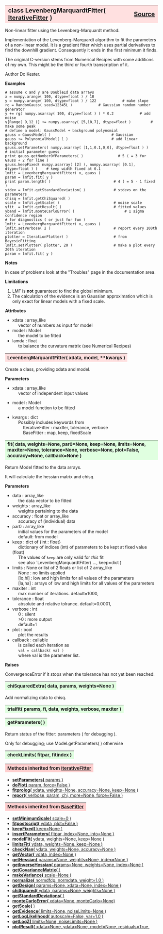 ---
---
<br><br>

<a name="LevenbergMarquardtFitter"></a>
<table><thead style="background-color:#FFE0E0; width:100%; font-size:20px"><tr><th style="text-align:left">
<strong>class LevenbergMarquardtFitter(</strong> <a href="./IterativeFitter.html">IterativeFitter</a> )</th><th style="text-align:right"><a href=https://github.com/dokester/BayesicFitting/blob/master/BayesicFitting/source/LevenbergMarquardtFitter.py target=_blank>Source</a></th></tr></thead></table>
<p>

Non-linear fitter using the Levenberg-Marquardt method.

Implementation of the Levenberg-Marquardt algorithm to fit the parameters
of a non-linear model. It is a gradient fitter which uses partial
derivatives to find the downhill gradient. Consequently it ends in the
first minimum it finds.

The original C-version stems from Numerical Recipes with some additions of my own.
This might be the third or fourth transcription of it.

Author       Do Kester.

<b>Examples</b>

    # assume x and y are Double1d data arrays
    x = numpy.arange( 100, dtype=float ) / 10
    y = numpy.arange( 100, dtype=float ) / 122            # make slope
    rg = RandomGauss( seed=12345L )            # Gaussian random number generator
    y += rg( numpy.asarray( 100, dtype=float ) ) * 0.2            # add noise
    y[Range( 9,12 )] += numpy.asarray( [5,10,7], dtype=float )         # make some peak
    # define a model: GaussModel + background polynomial
    gauss = GaussModel( )                            # Gaussian
    gauss += PolynomialModel( 1 )                    # add linear background
    gauss.setParameters( numpy.asarray( [1,1,0.1,0,0], dtype=float ) )    # initial parameter guess
    print gauss.getNumberOfParameters( )                # 5 ( = 3 for Gauss + 2 for line )
    gauss.keepFixed( numpy.asarray( [2] ), numpy.asarray( [0.1], dtype=float ) )    # keep width fixed at 0.1
    lmfit = LevenbergMarquardtFitter( x, gauss )
    param = lmfit.fit( y )
    print param.length( )                             # 4 ( = 5 - 1 fixed )
    stdev = lmfit.getStandardDeviation( )             # stdevs on the parameters
    chisq = lmfit.getChiSquared( )
    scale = lmfit.getScale( )                         # noise scale
    yfit  = lmfit.getResult( )                        # fitted values
    yband = lmfit.monteCarloError( )                       # 1 sigma confidence region
    # for diagnostics ( or just for fun )
    lmfit = LevenbergMarquardtFitter( x, gauss )
    lmfit.setVerbose( 2 )                             # report every 100th iteration
    plotter = IterationPlotter( )                     # from BayesicFitting
    lmfit.setPlotter( plotter, 20 )                   # make a plot every 20th iteration
    param = lmfit.fit( y )

<b>Notes</b>

In case of problems look at the "Troubles" page in the documentation area.


<b>Limitations</b>

1. LMF is <b>not</b> guaranteed to find the global minimum.
2. The calculation of the evidence is an Gaussian approximation which is
only exact for linear models with a fixed scale.

<b>Attributes</b>

* xdata  :  array_like<br>
&nbsp;&nbsp;&nbsp;&nbsp; vector of numbers as input for model<br>
* model  :  Model<br>
&nbsp;&nbsp;&nbsp;&nbsp; the model to be fitted<br>
* lamda  :  float<br>
&nbsp;&nbsp;&nbsp;&nbsp; to balance the curvature matrix (see Numerical Recipes)<br>


<a name="LevenbergMarquardtFitter"></a>
<table><thead style="background-color:#FFE0E0; width:100%; font-size:15px"><tr><th style="text-align:left">
<strong>LevenbergMarquardtFitter(</strong> xdata, model, **kwargs )
</th></tr></thead></table>
<p>

Create a class, providing xdata and model.

<b>Parameters</b>

* xdata  :  array_like<br>
&nbsp;&nbsp;&nbsp;&nbsp; vector of independent input values<br>
* model  :  Model<br>
&nbsp;&nbsp;&nbsp;&nbsp; a model function to be fitted<br>

* kwargs  :  dict<br>
&nbsp;&nbsp;&nbsp;&nbsp; Possibly includes keywords from<br>
&nbsp;&nbsp;&nbsp;&nbsp;&nbsp;&nbsp;&nbsp;&nbsp; IterativeFitter :       maxIter, tolerance, verbose<br>
&nbsp;&nbsp;&nbsp;&nbsp;&nbsp;&nbsp;&nbsp;&nbsp; BaseFitter :            map, keep, fixedScale<br>



<a name="fit"></a>
<table><thead style="background-color:#E0FFE0; width:100%; font-size:15px"><tr><th style="text-align:left">
<strong>fit(</strong> data, weights=None, par0=None, keep=None, limits=None,
 maxiter=None, tolerance=None, verbose=None, plot=False,
 accuracy=None, callback=None )
</th></tr></thead></table>
<p>

Return Model fitted to the data arrays.

It will calculate the hessian matrix and chisq.

<b>Parameters</b>

* data   :  array_like<br>
&nbsp;&nbsp;&nbsp;&nbsp; the data vector to be fitted<br>
* weights  :  array_like<br>
&nbsp;&nbsp;&nbsp;&nbsp; weights pertaining to the data<br>
* accuracy  :  float or array_like<br>
&nbsp;&nbsp;&nbsp;&nbsp; accuracy of (individual) data<br>
* par0  :  array_like<br>
&nbsp;&nbsp;&nbsp;&nbsp; initial values for the parameters of the model<br>
&nbsp;&nbsp;&nbsp;&nbsp; default: from model<br>
* keep  :  dict of {int : float}<br>
&nbsp;&nbsp;&nbsp;&nbsp; dictionary of indices (int) of parameters to be kept at fixed value (float)<br>
&nbsp;&nbsp;&nbsp;&nbsp; The values of `keep` are only valid for *this* fit<br>
&nbsp;&nbsp;&nbsp;&nbsp; see also `LevenbergMarquardtFitter( ..., keep=dict )<br>
* limits  :  None or list of 2 floats or list of 2 array_like<br>
&nbsp;&nbsp;&nbsp;&nbsp; None : no limits applied<br>
&nbsp;&nbsp;&nbsp;&nbsp; [lo,hi] : low and high limits for all values of the parameters<br>
&nbsp;&nbsp;&nbsp;&nbsp; [la,ha] :  arrays of low and high limits for all values of the parameters<br>
* maxiter  :  int<br>
&nbsp;&nbsp;&nbsp;&nbsp; max number of iterations. default=1000,<br>
* tolerance  :  float<br>
&nbsp;&nbsp;&nbsp;&nbsp; absolute and relative tolrance. default=0.0001,<br>
* verbose  :  int<br>
&nbsp;&nbsp;&nbsp;&nbsp; 0 : silent<br>
&nbsp;&nbsp;&nbsp;&nbsp; >0 : more output<br>
&nbsp;&nbsp;&nbsp;&nbsp; default=1<br>
* plot  :  bool<br>
&nbsp;&nbsp;&nbsp;&nbsp; plot the results<br>
* callback  :  callable<br>
&nbsp;&nbsp;&nbsp;&nbsp; is called each iteration as<br>
&nbsp;&nbsp;&nbsp;&nbsp; `val = callback( val )`<br>
&nbsp;&nbsp;&nbsp;&nbsp; where val is the parameter list.<br>

<b>Raises</b>

ConvergenceError if it stops when the tolerance has not yet been reached.


<a name="chiSquaredExtra"></a>
<table><thead style="background-color:#E0FFE0; width:100%; font-size:15px"><tr><th style="text-align:left">
<strong>chiSquaredExtra(</strong> data, params, weights=None ) 
</th></tr></thead></table>
<p>

Add normalizing data to chisq.

<a name="trialfit"></a>
<table><thead style="background-color:#E0FFE0; width:100%; font-size:15px"><tr><th style="text-align:left">
<strong>trialfit(</strong> params, fi, data, weights, verbose, maxiter )
</th></tr></thead></table>
<p>
<a name="getParameters"></a>
<table><thead style="background-color:#E0FFE0; width:100%; font-size:15px"><tr><th style="text-align:left">
<strong>getParameters(</strong> )
</th></tr></thead></table>
<p>

Return status of the fitter: parameters ( for debugging ).

Only for debugging; use Model.getParameters( ) otherwise


<a name="checkLimits"></a>
<table><thead style="background-color:#E0FFE0; width:100%; font-size:15px"><tr><th style="text-align:left">
<strong>checkLimits(</strong> fitpar, fitindex )
</th></tr></thead></table>
<p>



<table><thead style="background-color:#FFD0D0; width:100%; font-size:15px"><tr><th style="text-align:left">
<strong>Methods inherited from</strong> <a href="./IterativeFitter.html">IterativeFitter</a></th></tr></thead></table>


* [<strong>setParameters(</strong> params )](./IterativeFitter.md#setParameters)
* [<strong>doPlot(</strong> param, force=False )](./IterativeFitter.md#doPlot)
* [<strong>fitprolog(</strong> ydata, weights=None, accuracy=None, keep=None ) ](./IterativeFitter.md#fitprolog)
* [<strong>report(</strong> verbose, param, chi, more=None, force=False ) ](./IterativeFitter.md#report)


<table><thead style="background-color:#FFD0D0; width:100%; font-size:15px"><tr><th style="text-align:left">
<strong>Methods inherited from</strong> <a href="./BaseFitter.html">BaseFitter</a></th></tr></thead></table>


* [<strong>setMinimumScale(</strong> scale=0 ) ](./BaseFitter.md#setMinimumScale)
* [<strong>fitpostscript(</strong> ydata, plot=False ) ](./BaseFitter.md#fitpostscript)
* [<strong>keepFixed(</strong> keep=None ) ](./BaseFitter.md#keepFixed)
* [<strong>insertParameters(</strong> fitpar, index=None, into=None ) ](./BaseFitter.md#insertParameters)
* [<strong>modelFit(</strong> ydata, weights=None, keep=None )](./BaseFitter.md#modelFit)
* [<strong>limitsFit(</strong> ydata, weights=None, keep=None ) ](./BaseFitter.md#limitsFit)
* [<strong>checkNan(</strong> ydata, weights=None, accuracy=None )](./BaseFitter.md#checkNan)
* [<strong>getVector(</strong> ydata, index=None )](./BaseFitter.md#getVector)
* [<strong>getHessian(</strong> params=None, weights=None, index=None )](./BaseFitter.md#getHessian)
* [<strong>getInverseHessian(</strong> params=None, weights=None, index=None )](./BaseFitter.md#getInverseHessian)
* [<strong>getCovarianceMatrix(</strong> )](./BaseFitter.md#getCovarianceMatrix)
* [<strong>makeVariance(</strong> scale=None )](./BaseFitter.md#makeVariance)
* [<strong>normalize(</strong> normdfdp, normdata, weight=1.0 ) ](./BaseFitter.md#normalize)
* [<strong>getDesign(</strong> params=None, xdata=None, index=None )](./BaseFitter.md#getDesign)
* [<strong>chiSquared(</strong> ydata, params=None, weights=None )](./BaseFitter.md#chiSquared)
* [<strong>getStandardDeviations(</strong> )](./BaseFitter.md#getStandardDeviations)
* [<strong>monteCarloError(</strong> xdata=None, monteCarlo=None)](./BaseFitter.md#monteCarloError)
* [<strong>getScale(</strong> )](./BaseFitter.md#getScale)
* [<strong>getEvidence(</strong> limits=None, noiseLimits=None )](./BaseFitter.md#getEvidence)
* [<strong>getLogLikelihood(</strong> autoscale=False, var=1.0 ) ](./BaseFitter.md#getLogLikelihood)
* [<strong>getLogZ(</strong> limits=None, noiseLimits=None )](./BaseFitter.md#getLogZ)
* [<strong>plotResult(</strong> xdata=None, ydata=None, model=None, residuals=True,](./BaseFitter.md#plotResult)
